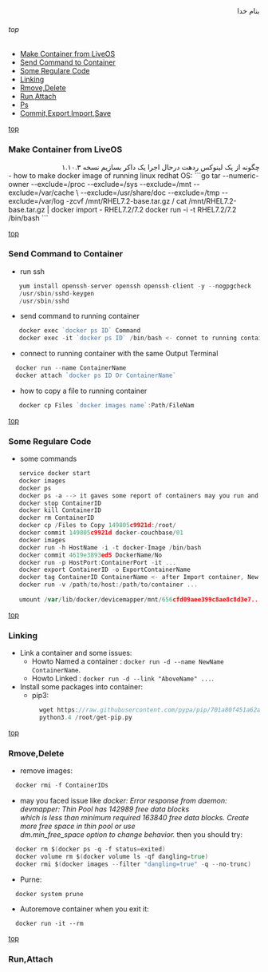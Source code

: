<div dir="rtl">بنام خدا</div>

###### top

- [Make Container from LiveOS](#make-container-from-liveos)
- [Send Command to Container](#send-command-to-container)
- [Some Regulare Code](#some-regulare-code)
- [Linking](#linking)
- [Rmove,Delete](#rmovedelete)
- [Run,Attach](#runattach)
- [Ps](#ps)
- [Commit,Export,Import,Save](#commitexportimportsave)


[top](#top)
### Make Container from LiveOS

<div dir="rtl">چگونه از یک لینوکس ردهت درحال اجرا یک داکر بسازیم نسخه ۱.۱۰.۳</div>
- how to make docker image of running linux redhat OS:
```go
   tar --numeric-owner --exclude=/proc --exclude=/sys --exclude=/mnt --exclude=/var/cache \
       --exclude=/usr/share/doc --exclude=/tmp --exclude=/var/log -zcvf /mnt/RHEL7.2-base.tar.gz /
   cat /mnt/RHEL7.2-base.tar.gz | docker import - RHEL7.2/7.2
   docker run -i -t RHEL7.2/7.2 /bin/bash
```

[top](#top)       
### Send Command to Container
- run ssh
```go
   yum install openssh-server openssh openssh-client -y --nogpgcheck
   /usr/sbin/sshd-keygen
   /usr/sbin/sshd
```
- send command to running container
```go
   docker exec `docker ps ID` Command
   docker exec -it `docker ps ID` /bin/bash <- connet to running container
```
- connect to running container with the same Output Terminal
```go
  docker run --name ContainerName
  docker attach `docker ps ID Or ContainerName`
```
- how to copy a file to running container
```go
   docker cp Files `docker images name`:Path/FileNam
``` 
[top](#top)       
### Some Regulare Code
- some commands
```go
   service docker start
   docker images
   docker ps
   docker ps -a --> it gaves some report of containers may you run and exit them but they still busy.
   docker stop ContainerID
   docker kill ContainerID
   docker rm ContainerID
   docker cp /Files to Copy 149805c9921d:/root/
   docker commit 149805c9921d docker-couchbase/01
   docker images
   docker run -h HostName -i -t docker-Image /bin/bash
   docker commit 4619e3893ed5 DockerName/No
   docker run -p HostPort:ContainerPort -it ...
   docker export ContainerID -o ExportContainerName
   docker tag ContainerID ContainerName <- after Import container, New Container has None Name
   docker run -v /path/to/host:/path/to/container ...
   
   umount /var/lib/docker/devicemapper/mnt/656cfd09aee399c8ae8c8d3e7...
```

[top](#top)       
### Linking
- Link a container and some issues:
   - Howto Named a container : `docker run -d --name NewName ContainerName`.
   - Howto Linked : `docker run -d --link "AboveName" ...`.
- Install some packages into container:
  - pip3:
    ```go
      wget https://raw.githubusercontent.com/pypa/pip/701a80f451a62aadf4eeb21f371b45424821582b/contrib/get-pip.py -O /root/get-pip.py
      python3.4 /root/get-pip.py
    ```
[top](#top)       
### Rmove,Delete
- remove images:
```go
  docker rmi -f ContainerIDs
```
   - may you faced issue like _docker: Error response from daemon: devmapper: Thin Pool has 142989 free data blocks \
      which is less than minimum required 163840 free data blocks. Create more free space in thin pool or use \
      dm.min_free_space option to change behavior._ then you should try:
   ```go
     docker rm $(docker ps -q -f status=exited)
     docker volume rm $(docker volume ls -qf dangling=true)
     docker rmi $(docker images --filter "dangling=true" -q --no-trunc)
   ```
- Purne:
```vim
  docker system prune
```
- Autoremove container when you exit it:
```vim
  docker run -it --rm 
```
[top](#top)       
### Run,Attach


